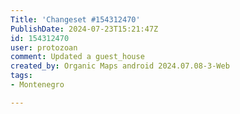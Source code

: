 ```yaml
---
Title: 'Changeset #154312470'
PublishDate: 2024-07-23T15:21:47Z
id: 154312470
user: protozoan
comment: Updated a guest_house
created_by: Organic Maps android 2024.07.08-3-Web
tags:
- Montenegro

---
```

